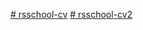 [# rsschool-cv](https://LisaKolesnik.github.io/rsschool-cv/cv)
[# rsschool-cv2](https://LisaKolesnik.github.io/rsschool-cv/)
